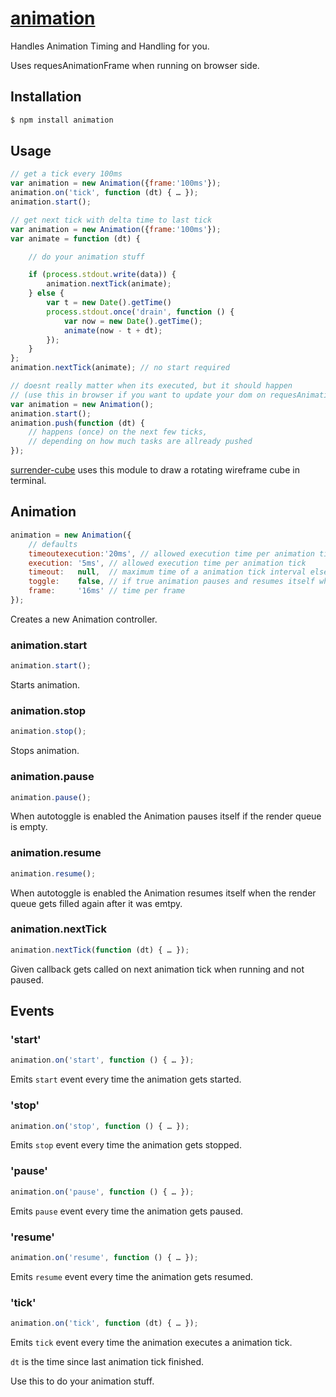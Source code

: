 # [animation](https://github.com/dodo/node-animation/)

Handles Animation Timing and Handling for you.

Uses requesAnimationFrame when running on browser side.

## Installation

```bash
$ npm install animation
```

## Usage

```javascript
// get a tick every 100ms
var animation = new Animation({frame:'100ms'});
animation.on('tick', function (dt) { … });
animation.start();
```

```javascript
// get next tick with delta time to last tick
var animation = new Animation({frame:'100ms'});
var animate = function (dt) {

    // do your animation stuff

    if (process.stdout.write(data)) {
        animation.nextTick(animate);
    } else {
        var t = new Date().getTime()
        process.stdout.once('drain', function () {
            var now = new Date().getTime();
            animate(now - t + dt);
        });
    }
};
animation.nextTick(animate); // no start required
```

```javascript
// doesnt really matter when its executed, but it should happen
// (use this in browser if you want to update your dom on requesAnimationFrame)
var animation = new Animation();
animation.start();
animation.push(function (dt) {
    // happens (once) on the next few ticks,
    // depending on how much tasks are allready pushed
});
```

[surrender-cube](https://github.com/dodo/node-surrender-cube/blob/master/src/index.coffee) uses this module to draw a rotating wireframe cube in terminal.

## Animation

```javascript
animation = new Animation({
    // defaults
    timeoutexecution:'20ms', // allowed execution time per animation tick timeout
    execution: '5ms', // allowed execution time per animation tick
    timeout:   null,  // maximum time of a animation tick interval else runs continuously if null
    toggle:    false, // if true animation pauses and resumes itself when render queue gets empty or filled
    frame:     '16ms' // time per frame
});
```

Creates a new Animation controller.

### animation.start

```javascript
animation.start();
```

Starts animation.

### animation.stop

```javascript
animation.stop();
```

Stops animation.

### animation.pause

```javascript
animation.pause();
```
When autotoggle is enabled the Animation pauses itself if the render queue is empty.

### animation.resume

```javascript
animation.resume();
```

When autotoggle is enabled the Animation resumes itself when the render queue gets filled again after it was emtpy.

### animation.nextTick

```javascript
animation.nextTick(function (dt) { … });
```

Given callback gets called on next animation tick when running and not paused.

## Events

### 'start'

```javascript
animation.on('start', function () { … });
```

Emits `start` event every time the animation gets started.

### 'stop'

```javascript
animation.on('stop', function () { … });
```

Emits `stop` event every time the animation gets stopped.

### 'pause'

```javascript
animation.on('pause', function () { … });
```

Emits `pause` event every time the animation gets paused.

### 'resume'

```javascript
animation.on('resume', function () { … });
```

Emits `resume` event every time the animation gets resumed.

### 'tick'

```javascript
animation.on('tick', function (dt) { … });
```

Emits `tick` event every time the animation executes a animation tick.

`dt` is the time since last animation tick finished.

Use this to do your animation stuff.





